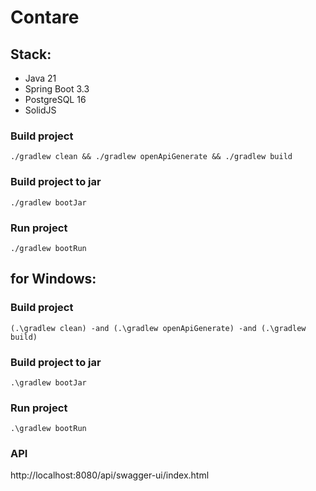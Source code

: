 # Contare
## Stack:
  - Java 21
  - Spring Boot 3.3
  - PostgreSQL 16
  - SolidJS

### Build project
```shell
./gradlew clean && ./gradlew openApiGenerate && ./gradlew build
```




### Build project to jar
```shell
./gradlew bootJar
```

### Run project
```shell
./gradlew bootRun
```


## for Windows:
### Build project
```shell 
(.\gradlew clean) -and (.\gradlew openApiGenerate) -and (.\gradlew build)
```


### Build project to jar
```shell
.\gradlew bootJar 
```

### Run project
```shell
.\gradlew bootRun
```
### API 
http://localhost:8080/api/swagger-ui/index.html
